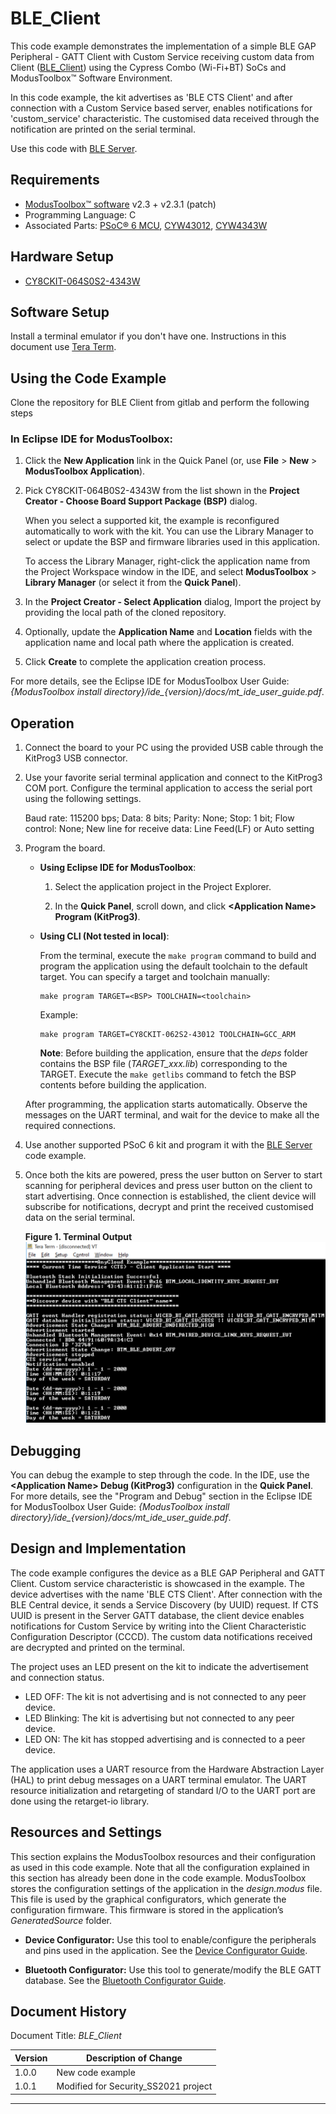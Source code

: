 # BLE_Client

This code example demonstrates the implementation of a simple BLE GAP Peripheral - GATT Client with Custom Service receiving custom data from Client ([BLE_Client](https://github.com/kpriyaGit/Project_SoSe2021_TeamSecurity/tree/feature/project_implementation/BLE_Client)) using the Cypress Combo (Wi-Fi+BT) SoCs and ModusToolbox™ Software Environment.

In this code example, the kit advertises as 'BLE CTS Client' and after connection with a Custom Service based server, enables notifications for 'custom_service' characteristic. The customised data received through the notification are printed on the serial terminal.

Use this code with [BLE Server](https://github.com/kpriyaGit/Project_SoSe2021_TeamSecurity/tree/feature/project_implementation/BLE_Server).

## Requirements

- [ModusToolbox™ software](https://www.cypress.com/products/modustoolbox-software-environment) v2.3 + v2.3.1 (patch)
- Programming Language: C
- Associated Parts: [PSoC® 6 MCU](http://www.cypress.com/PSoC6), [CYW43012](https://www.cypress.com/documentation/product-overviews/cypress-cyw43012), [CYW4343W](https://www.cypress.com/documentation/datasheets/cyw4343w-single-chip-80211-bgn-macbasebandradio-bluetooth-41)

## Hardware Setup

- [CY8CKIT-064S0S2-4343W](https://www.infineon.com/cms/en/product/evaluation-boards/cy8ckit-064s0s2-4343w/?utm_source=cypress&utm_medium=referral&utm_campaign=202110_globe_en_all_integration-dev_kit)

## Software Setup

Install a terminal emulator if you don't have one. Instructions in this document use [Tera Term](https://ttssh2.osdn.jp/index.html.en).

## Using the Code Example

Clone the repository for BLE Client from gitlab and perform the following steps

### In Eclipse IDE for ModusToolbox:

1. Click the **New Application** link in the Quick Panel (or, use **File** > **New** > **ModusToolbox Application**).

2. Pick CY8CKIT-064B0S2-4343W from the list shown in the **Project Creator - Choose Board Support Package (BSP)** dialog.

   When you select a supported kit, the example is reconfigured automatically to work with the kit. You can use the Library Manager to select or update the BSP and firmware libraries used in this application.

   To access the Library Manager, right-click the application name from the Project Workspace window in the IDE, and select **ModusToolbox** > **Library Manager** (or select it from the **Quick Panel**).

3. In the **Project Creator - Select Application** dialog, Import the project by providing the local path of the cloned repository.

4. Optionally, update the **Application Name** and **Location** fields with the application name and local path where the application is created.

5. Click **Create** to complete the application creation process.

For more details, see the Eclipse IDE for ModusToolbox User Guide: *{ModusToolbox install directory}/ide_{version}/docs/mt_ide_user_guide.pdf*.


## Operation
1. Connect the board to your PC using the provided USB cable through the KitProg3 USB connector.

2. Use your favorite serial terminal application and connect to the KitProg3 COM port. Configure the terminal application to access the serial port using the following settings.

   Baud rate: 115200 bps; Data: 8 bits; Parity: None; Stop: 1 bit; Flow control: None; New line for receive data: Line Feed(LF) or Auto setting

3. Program the board.

   - **Using Eclipse IDE for ModusToolbox**:

      1. Select the application project in the Project Explorer.

      2. In the **Quick Panel**, scroll down, and click **\<Application Name> Program (KitProg3)**.


   - **Using CLI (Not tested in local)**:

      From the terminal, execute the `make program` command to build and program the application using the default toolchain to the default target. You can specify a target and toolchain manually:

      ```
      make program TARGET=<BSP> TOOLCHAIN=<toolchain>
      ```

      Example:

      ```
      make program TARGET=CY8CKIT-062S2-43012 TOOLCHAIN=GCC_ARM
      ```

        **Note**:  Before building the application, ensure that the *deps* folder contains the BSP file (*TARGET_xxx.lib*) corresponding to the TARGET. Execute the `make getlibs` command to fetch the BSP contents before building the application.

   After programming, the application starts automatically. Observe the messages on the UART terminal, and wait for the device to make all the required connections.

4. Use another supported PSoC 6 kit and program it with the [BLE Server](https://github.com/kpriyaGit/Project_SoSe2021_TeamSecurity/tree/feature/project_implementation/BLE_Server) code example.

5. Once both the kits are powered, press the user button on Server to start scanning for peripheral devices and press user button on the client to start advertising. Once connection is established, the client device will subscribe for notifications, decrypt and print the received customised data on the serial terminal.

   **Figure 1. Terminal Output**
   ![Figure 1](images/terminal_output.png)

## Debugging

You can debug the example to step through the code. In the IDE, use the **\<Application Name> Debug (KitProg3)** configuration in the **Quick Panel**. For more details, see the "Program and Debug" section in the Eclipse IDE for ModusToolbox User Guide: *{ModusToolbox install directory}/ide_{version}/docs/mt_ide_user_guide.pdf*.

## Design and Implementation

The code example configures the device as a BLE GAP Peripheral and GATT Client. Custom service characteristic is showcased in the example. The device advertises with the name 'BLE CTS Client'. After connection with the BLE Central device, it sends a Service Discovery (by UUID) request. If CTS UUID is present in the Server GATT database, the client device enables notifications for Custom Service by writing into the Client Characteristic Configuration Descriptor (CCCD). The custom data notifications received are decrypted and printed on the terminal.

The project uses an LED present on the kit to indicate the advertisement and connection status.

- LED OFF: The kit is not advertising and is not connected to any peer device.
- LED Blinking: The kit is advertising but not connected to any peer device.
- LED ON: The kit has stopped advertising and is connected to a peer device.

The application uses a UART resource from the Hardware Abstraction Layer (HAL) to print debug messages on a UART terminal emulator. The UART resource initialization and retargeting of standard I/O to the UART port are done using the retarget-io library.

## Resources and Settings
This section explains the ModusToolbox resources and their configuration as used in this code example. Note that all the configuration explained in this section has already been done in the code example. ModusToolbox stores the configuration settings of the application in the *design.modus* file. This file is used by the graphical configurators, which generate the configuration firmware. This firmware is stored in the application’s *GeneratedSource* folder.

- **Device Configurator:** Use this tool to enable/configure the peripherals and pins used in the application. See the
[Device Configurator Guide](https://www.cypress.com/ModusToolboxDeviceConfig).

- **Bluetooth Configurator:** Use this tool to generate/modify the BLE GATT database. See the
[Bluetooth Configurator Guide](https://www.cypress.com/ModusToolboxBLEConfig).



## Document History

Document Title: *BLE_Client*

| Version | Description of Change                |
| ------- | -------------------------------------|
| 1.0.0   | New code example                     |
| 1.0.1   | Modified for Security_SS2021 project |

------
